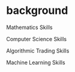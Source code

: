 # background

Mathematics Skills

Computer Science Skills

Algorithmic Trading Skills

Machine Learning Skills


